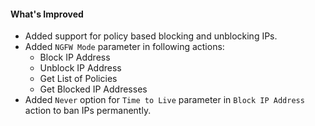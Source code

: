 #### What's Improved
- Added support for policy based blocking and unblocking IPs.
- Added `NGFW Mode` parameter in following actions:
  - Block IP Address
  - Unblock IP Address
  - Get List of Policies
  - Get Blocked IP Addresses
- Added `Never` option for `Time to Live` parameter in `Block IP Address` action to ban IPs permanently.
